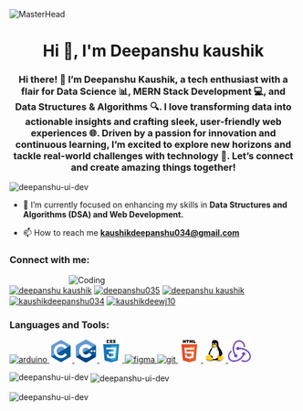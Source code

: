 ![MasterHead](https://user-images.githubusercontent.com/90236635/232446433-d5540fa2-fe28-4bb8-b929-cdb51fe61336.gif)


<h1 align="center">Hi 👋, I'm Deepanshu kaushik</h1>
<h3 align="center">Hi there! 👋 I’m Deepanshu Kaushik, a tech enthusiast with a flair for Data Science 📊, MERN Stack Development 💻, and Data Structures & Algorithms 🔍. I love transforming data into actionable insights and crafting sleek, user-friendly web experiences 🌐. Driven by a passion for innovation and continuous learning, I’m excited to explore new horizons and tackle real-world challenges with technology 🚀. Let’s connect and create amazing things together!</h3>

<p align="left"> <img src="https://komarev.com/ghpvc/?username=deepanshu-ui-dev&label=Profile%20views&color=0e75b6&style=flat" alt="deepanshu-ui-dev" /> </p>

- 🌱 I’m currently focused on enhancing my skills in **Data Structures and Algorithms (DSA) and Web Development.**

- 📫 How to reach me **kaushikdeepanshu034@gmail.com**

<h3 align="left">Connect with me:</h3>
<img align="right" alt="Coding" width="400" src="https://media.licdn.com/dms/image/C4E12AQHhfpP2slLoXw/article-cover_image-shrink_600_2000/0/1578791251071?e=2147483647&v=beta&t=z0mDGgtn6FZAR_FAWN0lu2QP80ugvAfOnWcJ3acz7Rk">
<p align="left">
<a href="https://linkedin.com/in/deepanshu kaushik" target="blank"><img align="center" src="https://raw.githubusercontent.com/rahuldkjain/github-profile-readme-generator/master/src/images/icons/Social/linked-in-alt.svg" alt="deepanshu kaushik" height="30" width="40" /></a>
<a href="https://www.codechef.com/users/deepanshu035" target="blank"><img align="center" src="https://cdn.jsdelivr.net/npm/simple-icons@3.1.0/icons/codechef.svg" alt="deepanshu035" height="30" width="40" /></a>
<a href="https://www.hackerrank.com/deepanshu kaushik" target="blank"><img align="center" src="https://raw.githubusercontent.com/rahuldkjain/github-profile-readme-generator/master/src/images/icons/Social/hackerrank.svg" alt="deepanshu kaushik" height="30" width="40" /></a>
<a href="https://www.leetcode.com/iDcHhFOeFb" target="blank"><img align="center" src="https://raw.githubusercontent.com/rahuldkjain/github-profile-readme-generator/master/src/images/icons/Social/leet-code.svg" alt="kaushikdeepanshu034" height="30" width="40" /></a>
<a href="https://auth.geeksforgeeks.org/user/deepanshukkxx7" target="blank"><img align="center" src="https://raw.githubusercontent.com/rahuldkjain/github-profile-readme-generator/master/src/images/icons/Social/geeks-for-geeks.svg" alt="kaushikdeewj10" height="30" width="40" /></a>
</p>

<h3 align="left">Languages and Tools:</h3>
<p align="left"> <a href="https://www.arduino.cc/" target="_blank" rel="noreferrer"> <img src="https://cdn.worldvectorlogo.com/logos/arduino-1.svg" alt="arduino" width="40" height="40"/> </a> <a href="https://www.cprogramming.com/" target="_blank" rel="noreferrer"> <img src="https://raw.githubusercontent.com/devicons/devicon/master/icons/c/c-original.svg" alt="c" width="40" height="40"/> </a> <a href="https://www.w3schools.com/cpp/" target="_blank" rel="noreferrer"> <img src="https://raw.githubusercontent.com/devicons/devicon/master/icons/cplusplus/cplusplus-original.svg" alt="cplusplus" width="40" height="40"/> </a> <a href="https://www.w3schools.com/css/" target="_blank" rel="noreferrer"> <img src="https://raw.githubusercontent.com/devicons/devicon/master/icons/css3/css3-original-wordmark.svg" alt="css3" width="40" height="40"/> </a> <a href="https://www.figma.com/" target="_blank" rel="noreferrer"> <img src="https://www.vectorlogo.zone/logos/figma/figma-icon.svg" alt="figma" width="40" height="40"/> </a> <a href="https://git-scm.com/" target="_blank" rel="noreferrer"> <img src="https://www.vectorlogo.zone/logos/git-scm/git-scm-icon.svg" alt="git" width="40" height="40"/> </a> <a href="https://www.w3.org/html/" target="_blank" rel="noreferrer"> <img src="https://raw.githubusercontent.com/devicons/devicon/master/icons/html5/html5-original-wordmark.svg" alt="html5" width="40" height="40"/> </a> <a href="https://www.linux.org/" target="_blank" rel="noreferrer"> <img src="https://raw.githubusercontent.com/devicons/devicon/master/icons/linux/linux-original.svg" alt="linux" width="40" height="40"/> </a> <a href="https://redux.js.org" target="_blank" rel="noreferrer"> <img src="https://raw.githubusercontent.com/devicons/devicon/master/icons/redux/redux-original.svg" alt="redux" width="40" height="40"/> </a> </p>

<p><img align="left" src="https://github-readme-stats.vercel.app/api/top-langs?username=deepanshu-ui-dev&show_icons=true&locale=en&layout=compact" alt="deepanshu-ui-dev" /></p>

<p>&nbsp;<img align="center" src="https://github-readme-stats.vercel.app/api?username=deepanshu-ui-dev&show_icons=true&locale=en" alt="deepanshu-ui-dev" /></p>

<p><img align="center" src="https://github-readme-streak-stats.herokuapp.com/?user=deepanshu-ui-dev&" alt="deepanshu-ui-dev" /></p>
